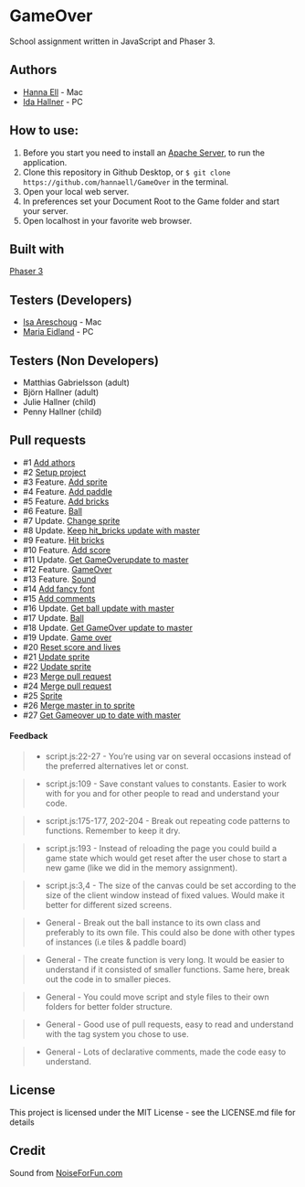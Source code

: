 # GameOver

School assignment written in JavaScript and Phaser 3.

## Authors

- [Hanna Ell](https://github.com/hannaell) - Mac
- [Ida Hallner](https://github.com/idahal) - PC

## How to use:

1. Before you start you need to install an [Apache Server](https://www.mamp.info/en/), to run the application.
2. Clone this repository in Github Desktop, or `$ git clone https://github.com/hannaell/GameOver` in the terminal.
3. Open your local web server.
4. In preferences set your Document Root to the Game folder and start your server.
5. Open localhost in your favorite web browser.

## Built with
[Phaser 3](https://phaser.io/)

## Testers (Developers)

- [Isa Areschoug](https://github.com/Neyrin) - Mac
- [Maria Eidland](https://github.com/mariaeid) - PC

## Testers (Non Developers)

- Matthias Gabrielsson (adult)
- Björn Hallner (adult)
- Julie Hallner (child)
- Penny Hallner (child)

## Pull requests

- #1 [Add athors](https://github.com/hannaell/GameOver/pull/1)
- #2 [Setup project](https://github.com/hannaell/GameOver/pull/2)
- #3 Feature. [Add sprite](https://github.com/hannaell/GameOver/pull/3)
- #4 Feature. [Add paddle](https://github.com/hannaell/GameOver/pull/4)
- #5 Feature. [Add bricks](https://github.com/hannaell/GameOver/pull/5)
- #6 Feature. [Ball](https://github.com/hannaell/GameOver/pull/6)
- #7 Update.  [Change sprite](https://github.com/hannaell/GameOver/pull/7)
- #8 Update. [Keep hit_bricks update with master](https://github.com/hannaell/GameOver/pull/8)
- #9 Feature. [Hit bricks](https://github.com/hannaell/GameOver/pull/9)
- #10 Feature. [Add score](https://github.com/hannaell/GameOver/pull/10)
- #11 Update. [Get GameOverupdate to master](https://github.com/hannaell/GameOver/pull/11)
- #12 Feature. [GameOver](https://github.com/hannaell/GameOver/pull/12)
- #13 Feature. [Sound](https://github.com/hannaell/GameOver/pull/13)
- #14 [Add fancy font](https://github.com/hannaell/GameOver/pull/14)
- #15 [Add comments](https://github.com/hannaell/GameOver/pull/15)
- #16 Update. [Get ball update with master](https://github.com/hannaell/GameOver/pull/16)
- #17 Update. [Ball](https://github.com/hannaell/GameOver/pull/17)
- #18 Update. [Get GameOver update to master](https://github.com/hannaell/GameOver/pull/18)
- #19 Update. [Game over](https://github.com/hannaell/GameOver/pull/19)
- #20 [Reset score and lives](https://github.com/hannaell/GameOver/pull/20)
- #21 [Update sprite](https://github.com/hannaell/GameOver/pull/21)
- #22 [Update sprite](https://github.com/hannaell/GameOver/pull/22)
- #23 [Merge pull request](https://github.com/hannaell/GameOver/pull/23)
- #24 [Merge pull request](https://github.com/hannaell/GameOver/pull/24)
- #25 [Sprite](https://github.com/hannaell/GameOver/pull/25)
- #26 [Merge master in to sprite](https://github.com/hannaell/GameOver/pull/26)
- #27 [Get Gameover up to date with master](https://github.com/hannaell/GameOver/pull/27)

#### Feedback

> - script.js:22-27 - You’re using var on several occasions instead of the preferred alternatives let or const.

> - script.js:109 - Save constant values to constants. Easier to work with for you and for other people to read and understand your code.

> - script.js:175-177, 202-204 - Break out repeating code patterns to functions. Remember to keep it dry. 

> - script.js:193 - Instead of reloading the page you could build a game state which would get reset after the user chose to start a new game (like we did in the memory assignment).

> - script.js:3,4 - The size of the canvas could be set according to the size of the client window instead of fixed values. Would make it better for different sized screens.

> - General - Break out the ball instance to its own class and preferably to its own file. This could also be done with other types of instances (i.e tiles & paddle board)

> - General - The create function is very long. It would be easier to understand if it consisted of smaller functions. Same here, break out the code in to smaller pieces.

> - General - You could move script and style files to their own folders for better  folder structure.

> - General - Good use of pull requests, easy to read and understand with the tag system you chose to use.

> - General - Lots of declarative comments, made the code easy to understand.

## License

This project is licensed under the MIT License - see the LICENSE.md file for details

## Credit

Sound from [NoiseForFun.com](https://www.noiseforfun.com/)
